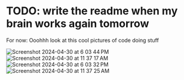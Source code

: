 # TODO: write the readme when my brain works again tomorrow

For now:
Ooohhh look at this cool pictures of code doing stuff

![Screenshot 2024-04-30 at 6 03 44 PM](https://github.com/JamesDarby345/Vesuvius_3D_datasets/assets/49734270/ccc349b5-aa0d-4bbb-b71c-5063cb031df6)
![Screenshot 2024-04-30 at 11 37 17 AM](https://github.com/JamesDarby345/Vesuvius_3D_datasets/assets/49734270/a4a90256-798c-4bd5-8a48-0d1862716c29)
![Screenshot 2024-04-30 at 6 03 32 PM](https://github.com/JamesDarby345/Vesuvius_3D_datasets/assets/49734270/3693e538-4155-4e4e-8504-66e650ecca3c)
![Screenshot 2024-04-30 at 11 37 25 AM](https://github.com/JamesDarby345/Vesuvius_3D_datasets/assets/49734270/fde955c8-91de-4160-b759-e32c585112df)
